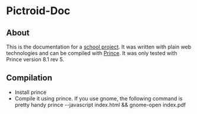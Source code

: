 # Pictroid-Doc

## About
This is the documentation for a [school project](https://github.com/elHornair/pictroid). It was written with plain web
technologies and can be compiled with [Prince](http://www.princexml.com/). It was only tested with Prince version 8.1 rev 5.

## Compilation
- Install prince
- Compile it using prince. If you use gnome, the following command is pretty handy
    prince --javascript index.html && gnome-open index.pdf

